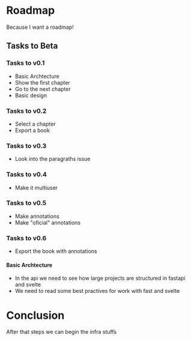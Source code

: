 # Roadmap

Because I want a roadmap!


## Tasks to Beta
### Tasks to v0.1
* Basic Archtecture
* Show the first chapter
* Go to the next chapter
* Basic design

### Tasks to v0.2
* Select a chapter
* Export a book

### Tasks to v0.3
* Look into the paragraths issue

### Tasks to v0.4
* Make it multiuser

### Tasks to v0.5
* Make annotations
* Make "oficial" annotations

### Tasks to v0.6
* Export the book with annotations


#### Basic Archtecture
* In the api we need to see how large projects are structured in fastapi and svelte
* We need to read some best practives for work with fast and svelte

# Conclusion
After that steps we can begin the infra stuffs
